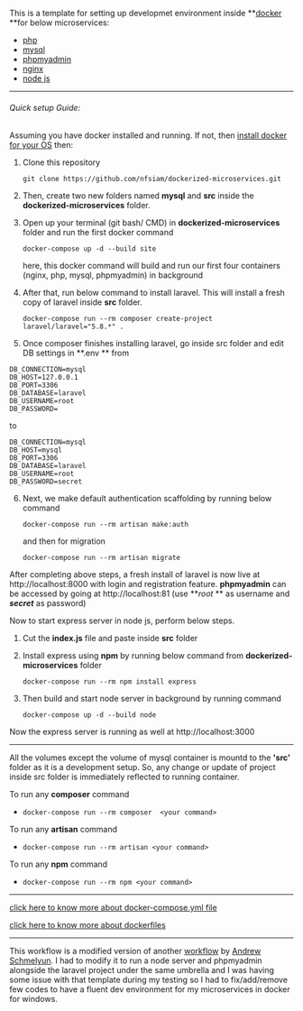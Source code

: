 This is a template for setting up developmet environment inside **[docker ](https://www.docker.com/ "docker ")**for below microservices:
- [php](https://hub.docker.com/_/php "php")
- [mysql](https://hub.docker.com/_/mysql "mysql")
- [phpmyadmin](https://hub.docker.com/_/phpmyadmin "phpmyadmin")
- [nginx](https://hub.docker.com/_/nginx "nginx")
- [node js](https://hub.docker.com/_/node "node js")

------------

###### Quick setup Guide:
Assuming you have docker installed and running. If not, then [install docker for your OS](https://docs.docker.com/desktop/ "install docker for your OS") then:

1. Clone this repository

	`git clone https://github.com/nfsiam/dockerized-microservices.git`

2. Then, create two new folders named **mysql** and **src** inside the **dockerized-microservices** folder.

3. Open up your terminal (git bash/ CMD) in **dockerized-microservices** folder and run the first docker command

	`docker-compose up -d --build site`
	
	here, this docker command will build and run our first four containers (nginx, php, mysql, phpmyadmin) in background

4. After that, run below command to install laravel. This will install a fresh copy of laravel inside **src** folder.

	`docker-compose run --rm composer create-project laravel/laravel="5.8.*" .`

5. Once composer finishes installing laravel, go inside src folder and edit DB settings in **.env ** from
```
DB_CONNECTION=mysql
DB_HOST=127.0.0.1
DB_PORT=3306
DB_DATABASE=laravel
DB_USERNAME=root
DB_PASSWORD=
```
to
```
DB_CONNECTION=mysql
DB_HOST=mysql
DB_PORT=3306
DB_DATABASE=laravel
DB_USERNAME=root
DB_PASSWORD=secret
```
6. Next, we make default authentication scaffolding by running below command

	`docker-compose run --rm artisan make:auth`

	and then for migration

	`docker-compose run --rm artisan migrate`

After completing above steps, a fresh install of laravel is now live at http://localhost:8000 with login and registration feature. **phpmyadmin** can be accessed by going at http://localhost:81 (use ***root* ** as username and ***secret***  as  password)

Now to start express server in node js, perform below steps.
1. Cut the **index.js** file and paste inside **src** folder

2. Install express using **npm** by running below command from **dockerized-microservices** folder

	`docker-compose run --rm npm install express`

3. Then build and start node server in background by running command

	`docker-compose up -d --build node`

Now the express server is running as well at http://localhost:3000


------------

All the volumes except the volume of mysql container is mountd to the **'src'** folder as it is a development setup. So, any change or update of project inside src folder is immediately reflected to running container.

To run any **composer** command
- `docker-compose run --rm composer  <your command>`

To run any **artisan** command
- `docker-compose run --rm artisan <your command>`

To run any **npm** command
- `docker-compose run --rm npm <your command>`


-----------
[click here to know more about docker-compose.yml file](https://docs.docker.com/compose/compose-file/ "click here to know more about docker-compose.yml file")

[click here to know more about dockerfiles ](https://docs.docker.com/engine/reference/builder/ "click here to know more about dockerfiles ")

------------

This workflow is a modified version of another [workflow](https://github.com/aschmelyun/docker-compose-laravel "workflow")  by [Andrew Schmelyun](https://github.com/aschmelyun). I had to modify it to run a node server and phpmyadmin alongside the laravel project under the same umbrella and I was having some issue with that template during my testing so I had to fix/add/remove few codes to have a fluent dev environment for my microservices in docker for windows.